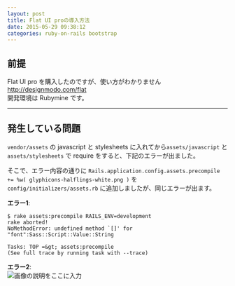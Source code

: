 ```yaml
---
layout: post
title: Flat UI proの導入方法
date: 2015-05-29 09:38:12
categories: ruby-on-rails bootstrap
---
```

<h2>前提</h2>

<p>Flat UI pro を購入したのですが、使い方がわかりません<br>
<a href="http://designmodo.com/flat" rel="nofollow noreferrer">http://designmodo.com/flat</a><br>
開発環境は Rubymine です。</p>

<hr>

<h2>発生している問題</h2>

<p><code>vendor/assets</code> の javascript と stylesheets に入れてから<code>assets/javascript</code> と <code>assets/stylesheets</code> で require をすると、下記のエラーが出ました。</p>

<p>そこで、エラー内容の通りに <code>Rails.application.config.assets.precompile += %w( glyphicons-halflings-white.png )</code> を <code>config/initializers/assets.rb</code> に追加しましたが、同じエラーが出ます。</p>

<p><strong>エラー1</strong>:</p>

```
$ rake assets:precompile RAILS_ENV=development
rake aborted!
NoMethodError: undefined method `[]' for "font":Sass::Script::Value::String

Tasks: TOP =&gt; assets:precompile
(See full trace by running task with --trace)
```

<p><strong>エラー2</strong>:<br>
<img src="https://i.stack.imgur.com/Lx1P0.png" alt="画像の説明をここに入力"></p>
